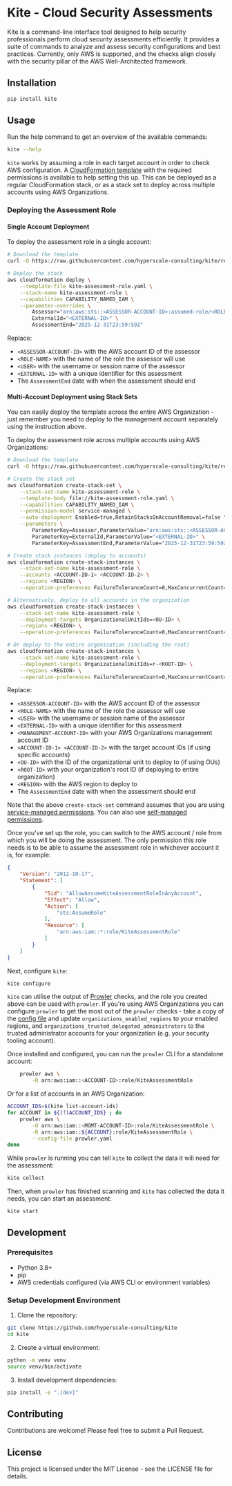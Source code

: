 # Kite - Cloud Security Assessments

Kite is a command-line interface tool designed to help security professionals perform cloud security assessments efficiently. It provides a suite of commands to analyze and assess security configurations and best practices. Currently, only AWS is supported, and the checks align closely with the security pillar of the AWS Well-Architected framework.


## Installation

```bash
pip install kite
```

## Usage

Run the help command to get an overview of the available commands:

```bash
kite --help
```

`kite` works by assuming a role in each target account in order to check AWS configuration. A [CloudFormation template](https://raw.githubusercontent.com/hyperscale-consulting/kite/refs/heads/main/permissions/kite-assessment-role.yaml) with the required permissions is available to help setting this up. This can be deployed as a regular CloudFormation stack, or as a stack set to deploy across multiple accounts using AWS Organizations.

### Deploying the Assessment Role

#### Single Account Deployment

To deploy the assessment role in a single account:

```bash
# Download the template
curl -O https://raw.githubusercontent.com/hyperscale-consulting/kite/refs/heads/main/permissions/kite-assessment-role.yaml

# Deploy the stack
aws cloudformation deploy \
    --template-file kite-assessment-role.yaml \
    --stack-name kite-assessment-role \
    --capabilities CAPABILITY_NAMED_IAM \
    --parameter-overrides \
        Assessor="arn:aws:sts::<ASSESSOR-ACCOUNT-ID>:assumed-role/<ROLE-NAME>/<USER>" \
        ExternalId="<EXTERNAL-ID>" \
        AssessmentEnd="2025-12-31T23:59:59Z"
```

Replace:
- `<ASSESSOR-ACCOUNT-ID>` with the AWS account ID of the assessor
- `<ROLE-NAME>` with the name of the role the assessor will use
- `<USER>` with the username or session name of the assessor
- `<EXTERNAL-ID>` with a unique identifier for this assessment
- The `AssessmentEnd` date with when the assessment should end

#### Multi-Account Deployment using Stack Sets

You can easily deploy the template across the entire AWS Organization - just remember you need to deploy to the management account separately using the instruction above.

To deploy the assessment role across multiple accounts using AWS Organizations:

```bash
# Download the template
curl -O https://raw.githubusercontent.com/hyperscale-consulting/kite/refs/heads/main/permissions/kite-assessment-role.yaml

# Create the stack set
aws cloudformation create-stack-set \
    --stack-set-name kite-assessment-role \
    --template-body file://kite-assessment-role.yaml \
    --capabilities CAPABILITY_NAMED_IAM \
    --permission-model service-managed \
    --auto-deployment Enabled=true,RetainStacksOnAccountRemoval=false \
    --parameters \
        ParameterKey=Assessor,ParameterValue="arn:aws:sts::<ASSESSOR-ACCOUNT-ID>:assumed-role/<ROLE-NAME>/<USER>" \
        ParameterKey=ExternalId,ParameterValue="<EXTERNAL-ID>" \
        ParameterKey=AssessmentEnd,ParameterValue="2025-12-31T23:59:59Z"

# Create stack instances (deploy to accounts)
aws cloudformation create-stack-instances \
    --stack-set-name kite-assessment-role \
    --accounts <ACCOUNT-ID-1> <ACCOUNT-ID-2> \
    --regions <REGION> \
    --operation-preferences FailureToleranceCount=0,MaxConcurrentCount=1

# Alternatively, deploy to all accounts in the organization
aws cloudformation create-stack-instances \
    --stack-set-name kite-assessment-role \
    --deployment-targets OrganizationalUnitIds=<OU-ID> \
    --regions <REGION> \
    --operation-preferences FailureToleranceCount=0,MaxConcurrentCount=1

# Or deploy to the entire organization (including the root)
aws cloudformation create-stack-instances \
    --stack-set-name kite-assessment-role \
    --deployment-targets OrganizationalUnitIds=r-<ROOT-ID> \
    --regions <REGION> \
    --operation-preferences FailureToleranceCount=0,MaxConcurrentCount=1
```

Replace:
- `<ASSESSOR-ACCOUNT-ID>` with the AWS account ID of the assessor
- `<ROLE-NAME>` with the name of the role the assessor will use
- `<USER>` with the username or session name of the assessor
- `<EXTERNAL-ID>` with a unique identifier for this assessment
- `<MANAGEMENT-ACCOUNT-ID>` with your AWS Organizations management account ID
- `<ACCOUNT-ID-1> <ACCOUNT-ID-2>` with the target account IDs (if using specific accounts)
- `<OU-ID>` with the ID of the organizational unit to deploy to (if using OUs)
- `<ROOT-ID>` with your organization's root ID (if deploying to entire organization)
- `<REGION>` with the AWS region to deploy to
- The `AssessmentEnd` date with when the assessment should end

Note that the above `create-stack-set` command assumes that you are using [service-managed permissions](https://docs.aws.amazon.com/AWSCloudFormation/latest/UserGuide/stacksets-orgs-activate-trusted-access.html). You can also use [self-managed permissions](https://docs.aws.amazon.com/AWSCloudFormation/latest/UserGuide/stacksets-prereqs-self-managed.html).

Once you've set up the role, you can switch to the AWS account / role from which you will be doing the assessment. The only permission this role needs is to be able to assume the assessment role in whichever account it is, for example:

```json
{
    "Version": "2012-10-17",
    "Statement": [
        {
            "Sid": "AllowAssumeKiteAssessmentRoleInAnyAccount",
            "Effect": "Allow",
            "Action": [
                "sts:AssumeRole"
            ],
            "Resource": [
                "arn:aws:iam::*:role/KiteAssessmentRole"
            ]
        }
    ]
}
```

Next, configure `kite`:

```bash
kite configure
```

`kite` can utilise the output of [Prowler](https://github.com/prowler-cloud/prowler) checks, and the role you created above can be used with `prowler`. If you're using AWS Organizations you can configure `prowler` to get the most out of the `prowler` checks - take a copy of the [config file](https://raw.githubusercontent.com/prowler-cloud/prowler/refs/heads/master/prowler/config/config.yaml) and update `organizations_enabled_regions` to your enabled regions, and `organizations_trusted_delegated_administrators` to the trusted administrator accounts for your organization (e.g. your security tooling account).

Once installed and configured, you can run the `prowler` CLI for a standalone account:

```zsh
    prowler aws \
        -R arn:aws:iam::<ACCOUNT-ID>:role/KiteAssessmentRole
```

Or for a list of accounts in an AWS Organization:

```zsh
ACCOUNT_IDS=$(kite list-account-ids)
for ACCOUNT in ${(f)ACCOUNT_IDS} ; do
    prowler aws \
        -O arn:aws:iam::<MGMT-ACCOUNT-ID>:role/KiteAssessmentRole \
        -R arn:aws:iam::${ACCOUNT}:role/KiteAssessmentRole \
        --config-file prowler.yaml
done
```

While `prowler` is running you can tell `kite` to collect the data it will need for the assessment:

```bash
kite collect
```

Then, when `prowler` has finished scanning and `kite` has collected the data it needs, you can start an assessment:

```bash
kite start
```

## Development

### Prerequisites

- Python 3.8+
- pip
- AWS credentials configured (via AWS CLI or environment variables)

### Setup Development Environment

1. Clone the repository:
```bash
git clone https://github.com/hyperscale-consulting/kite
cd kite
```

2. Create a virtual environment:
```bash
python -m venv venv
source venv/bin/activate
```

3. Install development dependencies:
```bash
pip install -e ".[dev]"
```

## Contributing

Contributions are welcome! Please feel free to submit a Pull Request.

## License

This project is licensed under the MIT License - see the LICENSE file for details.
